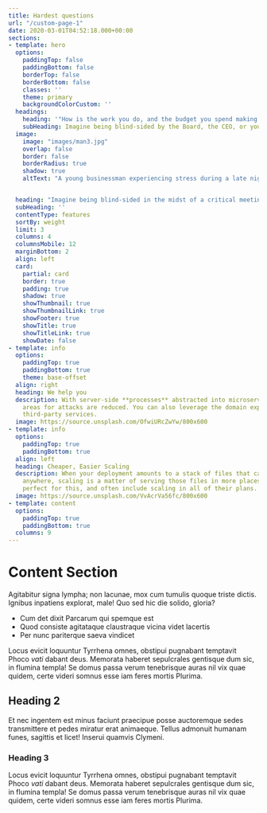 ```yaml
---
title: Hardest questions
url: "/custom-page-1"
date: 2020-03-01T04:52:18.000+00:00
sections:
- template: hero
  options:
    paddingTop: false
    paddingBottom: false
    borderTop: false
    borderBottom: false
    classes: ''
    theme: primary 
    backgroundColorCustom: '' 
  headings:
    heading: '"How is the work you do, and the budget you spend making a difference?"'
    subHeading: Imagine being blind-sided by the Board, the CEO, or your boss with a question like this. 
  image:
    image: "images/man3.jpg"
    overlap: false
    border: false
    borderRadius: true
    shadow: true
    altText: "A young businessman experiencing stress during a late night at work"


  heading: "Imagine being blind-sided in the midst of a critical meeting with a question like one of these:"
  subHeading: ''
  contentType: features
  sortBy: weight
  limit: 3
  columns: 4
  columnsMobile: 12
  marginBottom: 2
  align: left
  card:
    partial: card
    border: true
    padding: true
    shadow: true
    showThumbnail: true
    showThumbnailLink: true
    showFooter: true
    showTitle: true
    showTitleLink: true
    showDate: false
- template: info
  options:
    paddingTop: true
    paddingBottom: true
    theme: base-offset
  align: right
  heading: We help you
  description: With server-side **processes** abstracted into microservice APIs, surface
    areas for attacks are reduced. You can also leverage the domain expertise of specialist
    third-party services.
  image: https://source.unsplash.com/OfwiURcZwYw/800x600
- template: info
  options:
    paddingTop: true
    paddingBottom: true
  align: left
  heading: Cheaper, Easier Scaling
  description: When your deployment amounts to a stack of files that can be served
    anywhere, scaling is a matter of serving those files in more places. CDNs are
    perfect for this, and often include scaling in all of their plans.
  image: https://source.unsplash.com/VvAcrVa56fc/800x600
- template: content
  options:
    paddingTop: true
    paddingBottom: true
  columns: 9
---
```


# Content Section

Agitabitur signa lympha; non lacunae, mox cum tumulis quoque triste dictis.
Ignibus inpatiens explorat, male! Quo sed hic die solido, gloria?

* Cum det dixit Parcarum qui spemque est
* Quod consiste agitataque claustraque vicina videt lacertis
* Per nunc pariterque saeva vindicet

Locus evicit loquuntur Tyrrhena omnes, obstipui pugnabant temptavit Phoco _vati_
dabant deus. Memorata haberet sepulcrales gentisque dum sic, in flumina templa!
Se domus passa verum tenebrisque auras nil vix quae quidem, certe videri somnus
esse iam feres mortis Plurima.

## Heading 2

Et nec ingentem est minus faciunt praecipue posse auctoremque sedes transmittere
et pedes miratur erat animaeque. Tellus admonuit humanam funes, sagittis et
licet! Inserui quamvis Clymeni.

### Heading 3

Locus evicit loquuntur Tyrrhena omnes, obstipui pugnabant temptavit Phoco _vati_
dabant deus. Memorata haberet sepulcrales gentisque dum sic, in flumina templa!
Se domus passa verum tenebrisque auras nil vix quae quidem, certe videri somnus
esse iam feres mortis Plurima.
